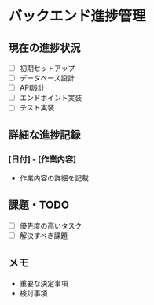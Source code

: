 # バックエンド進捗管理

## 現在の進捗状況
- [ ] 初期セットアップ
- [ ] データベース設計
- [ ] API設計
- [ ] エンドポイント実装
- [ ] テスト実装

## 詳細な進捗記録

### [日付] - [作業内容]
- 作業内容の詳細を記載

## 課題・TODO
- [ ] 優先度の高いタスク
- [ ] 解決すべき課題

## メモ
- 重要な決定事項
- 検討事項 